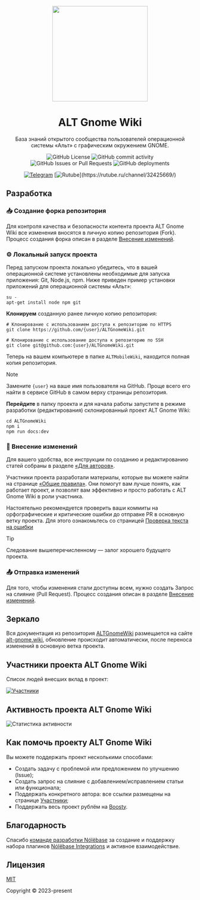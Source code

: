 <div class="header" align="center">

[<img src="https://alt-gnome.wiki/alt-gnome.png" height="256">](https://github.com/OlegShchavelev/ALTRegularGnomeWiki)

# ALT Gnome Wiki

База знаний открытого сообщества пользователей операционной системы «Альт» с графическим окружением GNOME.

![GitHub License](https://img.shields.io/github/license/OlegShchavelev/ALTGnomeWiki)
![GitHub commit activity](https://img.shields.io/github/commit-activity/y/OlegShchavelev/ALTGnomeWiki)
![GitHub Issues or Pull Requests](https://img.shields.io/github/issues/OlegShchavelev/ALTGnomeWiki)
![GitHub deployments](https://img.shields.io/github/deployments/OlegShchavelev/ALTGnomeWiki/github-pages?label=Last%20Deploy)

[![Telegram](https://img.shields.io/badge/Group-%235AA9E6?logo=telegram&label=Telegram)](https://t.me/alt_gnome)
[![Rutube](https://badgen.net/static/Rutube/Chanel/cyan?icon=https://static.rutube.ru/static/img/favicon-icons/icon.svg")](https://rutube.ru/channel/32425669/)

</div>

## Разработка

### :inbox_tray: Создание форка репозитория

Для контроля качества и безопасности контента проекта ALT Gnome Wiki все изменения вносятся в личную копию репозитория (Fork). Процесс создания форка описан в разделе [Внесение изменений](https://alt-gnome.wiki/reference/pages/alteration.html).

### :gear: Локальный запуск проекта

Перед запуском проекта локально убедитесь, что в вашей операционной системе установлены необходимые для запуска приложения: Git, Node.js, npm. Ниже приведен пример установки приложений для операционной системы «Альт»:

```shell
su -
apt-get install node npm git
```

**Клонируем** созданную ранее личную копию репозитория:

```shell
# Клонирование с использованием доступа к репозиторию по HTTPS
git clone https://github.com/{user}/ALTGnomeWiki.git

# Клонирование с использование доступа к репозиторию по SSH
git clone git@github.com:{user}/ALTGnomeWiki.git
```

Теперь на вашем компьютере в папке `ALTMobileWiki`, находится полная копия репозитория.

> [!NOTE]
> Замените `{user}` на ваше имя пользователя на GitHub. Проще всего его найти в cервисе GitHub в самом верху страницы репозитория.

**Перейдите** в папку проекта и для начала работы запустите в режиме разработки (редактирования) склонированный проект ALT Gnome Wiki:

```shell
cd ALTGnomeWiki
npm i
npm run docs:dev
```

### :pencil: Внесение изменений

Для вашего удобства, все инструкции по созданию и редактированию статей собраны в разделе [«Для авторов»](https://alt-gnome.wiki/reference).

Участники проекта разработали материалы, которые вы можете найти на странице [«Общие правила»](https://alt-gnome.wiki/reference/pages/general-rules.html). Они помогут вам лучше понять, как работает проект, и позволят вам эффективно и просто работать с ALT Gnome Wiki в роли участника.

Настоятельно рекомендуется проверить ваши коммиты на орфографические и критические ошибки до отправке PR в основную ветку проекта. Для этого ознакомьтесь со страницей [Проверка текста на ошибки](https://alt-gnome.wiki/reference/tests/speller.html)

> [!TIP]
> Следование вышеперечисленному — залог хорошего будущего проекта.

### :outbox_tray: Отправка изменений

Для того, чтобы изменения стали доступны всем, нужно создать Запрос на слияние (Pull Request). Процесс создания описан в разделе [Внесение изменений](https://alt-gnome.wiki/reference/pages/alteration.html#_3-создаем-pull-request).

## Зеркало

Вся документация из репозитория [ALTGnomeWiki](https://github.com/OlegShchavelev/ALTGnomeWiki) размещается на cайте [alt-gnome.wiki](https://alt-gnome.wiki/), обновление происходит автоматически, после переноса изменений в основную ветка проекта.

## Участники проекта ALT Gnome Wiki

Список людей внесших вклад в проект:

[![Участники](https://contrib.rocks/image?repo=OlegShchavelev/ALTGnomeWiki)](https://github.com/OlegShchavelev/ALTGnomeWiki/graphs/contributors)

## Активность проекта ALT Gnome Wiki

![Статистика активности](https://repobeats.axiom.co/api/embed/4637fb51923408d570b8e555b3fde24eedb2bfea.svg 'Repobeats analytics image')

## Как помочь проекту ALT Gnome Wiki

Вы можете поддержать проект несколькими способами:

- Создать задачу с проблемой или предложением по улучшению (Issue);
- Создать запрос на слияние с добавлением/исправлением статьи или функционала;
- Поддержать конкретного автора: все ссылки размещены на странице [Участники](https://alt-gnome.wiki/contributions.html);
- Поддержать весь проект рублём на [Boosty](http://boosty.to/alt_gnome).

## Благодарность

Спасибо [команде разработки Nólëbase](https://github.com/nolebase) за создание и поддержку набора плагинов [Nólëbase Integrations](https://github.com/nolebase/integrations) и активное взаимодействие.

## Лицензия

[MIT](https://github.com/OlegShchavelev/ALTRegularGnomeWiki/blob/main/LICENSE)

Copyright © 2023-present <OLEG SHCHAVELEV>
